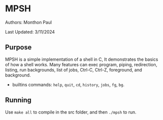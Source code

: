 # MPSH
Authors: Monthon Paul

Last Updated: 3/11/2024

## Purpose

MPSH is a simple implementation of a shell in C, 
It demonstrates the basics of how a shell works. 
Many features can exec program, piping, redirection, listing, run backgrounds, 
list of jobs, Ctrl-C, Ctrl-Z, foreground, and background.

* builtins commands: `help`, `quit`, `cd`, `history`, `jobs`, `fg`, `bg`.

## Running

Use `make all` to compile in the src folder, and then `./mpsh` to run.
